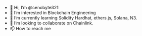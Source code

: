 - 👋 Hi, I’m @cenobyte321
- 👀 I’m interested in Blockchain Engineering
- 🌱 I’m currently learning Solidity Hardhat, ethers.js, Solana, N3.
- 💞️ I’m looking to collaborate on Chainlink.
- 📫 How to reach me 

<!---
cenobyte321/cenobyte321 is a ✨ special ✨ repository because its `README.md` (this file) appears on your GitHub profile.
You can click the Preview link to take a look at your changes.
--->
